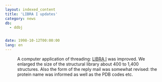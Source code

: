 ```yaml
---
layout: indexed_content
title: 'LIBRA I updates'
category: news
db:
  - ddbj


date: 1998-10-12T00:00:00
lang: en
---
```


<dd>A computer application of threading: <a href="/E-mail/libra/LIBRA_I.html">LIBRA I</a> was improved. We enlarged the size of the structural library about 400 to 1,400 structures. Also the form of the reply mail was somewhat revised: the protein name was informed as well as the PDB codes etc.</dd>
